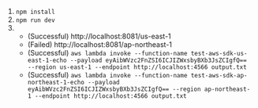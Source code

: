 1. `npm install`
1. `npm run dev`
1.
	- (Successful) http://localhost:8081/us-east-1
	- (Failed) http://localhost:8081/ap-northeast-1
	- (Successful) `aws lambda invoke --function-name test-aws-sdk-us-east-1-echo --payload eyAibWVzc2FnZSI6ICJIZWxsbyBXb3JsZCIgfQ== --region us-east-1 --endpoint http://localhost:4566 output.txt`
	- (Successful) `aws lambda invoke --function-name test-aws-sdk-ap-northeast-1-echo --payload eyAibWVzc2FnZSI6ICJIZWxsbyBXb3JsZCIgfQ== --region ap-northeast-1 --endpoint http://localhost:4566 output.txt`
